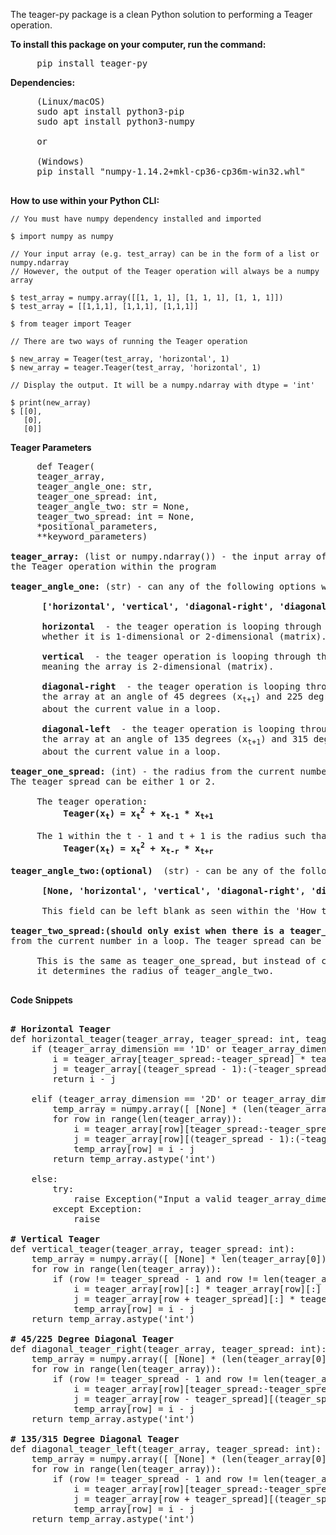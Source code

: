 The teager-py package is a clean Python solution to performing a Teager operation.

<b>To install this package on your computer, run the command:</b><br> 
<pre>
     pip install teager-py
</pre>

<b>Dependencies: </b><br>
<pre>
     (Linux/macOS)
     sudo apt install python3-pip
     sudo apt install python3-numpy
     
     or 
     
     (Windows)
     pip install "numpy‑1.14.2+mkl‑cp36‑cp36m‑win32.whl"
     
</pre>
  
 <b> How to use within your Python CLI: </b>
    
    // You must have numpy dependency installed and imported
    
    $ import numpy as numpy
    
    // Your input array (e.g. test_array) can be in the form of a list or numpy.ndarray
    // However, the output of the Teager operation will always be a numpy array
    
    $ test_array = numpy.array([[1, 1, 1], [1, 1, 1], [1, 1, 1]])
    $ test_array = [[1,1,1], [1,1,1], [1,1,1]]
    
    $ from teager import Teager
    
    // There are two ways of running the Teager operation
    
    $ new_array = Teager(test_array, 'horizontal', 1)
    $ new_array = teager.Teager(test_array, 'horizontal', 1)
    
    // Display the output. It will be a numpy.ndarray with dtype = 'int'
    
    $ print(new_array)
    $ [[0], 
       [0], 
       [0]]
       
<b>Teager Parameters</b>
<pre>
     def Teager(
     teager_array, 
     teager_angle_one: str, 
     teager_one_spread: int, 
     teager_angle_two: str = None, 
     teager_two_spread: int = None, 
     *positional_parameters, 
     **keyword_parameters)
     
<b>teager_array:</b> (list or numpy.ndarray()) - the input array of which will be manipulated by 
the Teager operation within the program

<b>teager_angle_one:</b> (str) - can any of the following options within the list:

     <b> ['horizontal', 'vertical', 'diagonal-right', 'diagonal-left'] </b>
     
     <b> horizontal </b> - the teager operation is looping through a row of the array, 
      whether it is 1-dimensional or 2-dimensional (matrix).
      
     <b> vertical </b> - the teager operation is looping through the columns of the array,
      meaning the array is 2-dimensional (matrix).
      
     <b> diagonal-right </b> - the teager operation is looping through both the columns and rows of 
      the array at an angle of 45 degrees (x<sub>t+1</sub>) and 225 degrees (x<sub>t-1</sub>) 
      about the current value in a loop.
     
     <b> diagonal-left </b> - the teager operation is looping through both the columns and rows of
      the array at an angle of 135 degrees (x<sub>t+1</sub>) and 315 degrees (x<sub>t-1</sub>) 
      about the current value in a loop.
     
<b>teager_one_spread:</b> (int) - the radius from the current number in a loop. 
The teager spread can be either 1 or 2. 

     The teager operation: 
          <b>Teager(x<sub>t</sub>) = x<sub>t</sub><sup>2</sup> + x<sub>t-1</sub> * x<sub>t+1</sub></b>
     
     The 1 within the t - 1 and t + 1 is the radius such that <em>(with r being the radius)</em>:
          <b>Teager(x<sub>t</sub>) = x<sub>t</sub><sup>2</sup> + x<sub>t-r</sub> * x<sub>t+r</sub></b>

<b>teager_angle_two:(optional) </b> (str) - can be any of the following options within the list:

     <b> [None, 'horizontal', 'vertical', 'diagonal-right', 'diagonal-left'] </b>
     
      This field can be left blank as seen within the 'How to use within your Python CLI' section.
     
<b>teager_two_spread:(should only exist when there is a teager_angle_two parameter) </b> (int) - the radius 
from the current number in a loop. The teager spread can be either 1 or 2. 

     This is the same as teager_one_spread, but instead of changing the radius of teager_angle_one, 
     it determines the radius of teager_angle_two.

</pre>

<b>Code Snippets</b>
<pre>

<b># Horizontal Teager</b>
def horizontal_teager(teager_array, teager_spread: int, teager_array_dimension: str):
    if (teager_array_dimension == '1D' or teager_array_dimension == '1d'): 
        i = teager_array[teager_spread:-teager_spread] * teager_array[teager_spread:-teager_spread]
        j = teager_array[(teager_spread - 1):(-teager_spread - 1)] * teager_array[(teager_spread + 1):None if (-teager_spread + 1) == 0 else (-teager_spread + 1)]
        return i - j

    elif (teager_array_dimension == '2D' or teager_array_dimension == '2d'): 
        temp_array = numpy.array([ [None] * (len(teager_array[0]) - 2 * teager_spread) ] * len(teager_array))
        for row in range(len(teager_array)):
            i = teager_array[row][teager_spread:-teager_spread] * teager_array[row][teager_spread:-teager_spread]
            j = teager_array[row][(teager_spread - 1):(-teager_spread - 1)] * teager_array[row][(teager_spread + 1):None if (-teager_spread + 1) == 0 else (-teager_spread + 1)]
            temp_array[row] = i - j
        return temp_array.astype('int')

    else:
        try:
            raise Exception("Input a valid teager_array_dimension: '1d', '1D', '2d', or '2D'.")
        except Exception:
            raise
            
<b># Vertical Teager</b>
def vertical_teager(teager_array, teager_spread: int):
    temp_array = numpy.array([ [None] * len(teager_array[0]) ] * (len(teager_array) - 2 * teager_spread))
    for row in range(len(teager_array)):
        if (row != teager_spread - 1 and row != len(teager_array) - teager_spread):
            i = teager_array[row][:] * teager_array[row][:]
            j = teager_array[row + teager_spread][:] * teager_array[row - teager_spread][:]
            temp_array[row] = i - j
    return temp_array.astype('int')

<b># 45/225 Degree Diagonal Teager</b>
def diagonal_teager_right(teager_array, teager_spread: int):
    temp_array = numpy.array([ [None] * (len(teager_array[0]) - 2 * teager_spread) ] * (len(teager_array) - 2 * teager_spread))
    for row in range(len(teager_array)):
        if (row != teager_spread - 1 and row != len(teager_array) - teager_spread):
            i = teager_array[row][teager_spread:-teager_spread] * teager_array[row][teager_spread:-teager_spread]
            j = teager_array[row - teager_spread][(teager_spread - 1):(-teager_spread - 1)] * teager_array[row + teager_spread][(teager_spread + 1):None if (-teager_spread + 1) == 0 else (-teager_spread + 1)]
            temp_array[row] = i - j
    return temp_array.astype('int')

<b># 135/315 Degree Diagonal Teager</b>
def diagonal_teager_left(teager_array, teager_spread: int): 
    temp_array = numpy.array([ [None] * (len(teager_array[0]) - 2 * teager_spread) ] * (len(teager_array) - 2 * teager_spread))
    for row in range(len(teager_array)):
        if (row != teager_spread - 1 and row != len(teager_array) - teager_spread):
            i = teager_array[row][teager_spread:-teager_spread] * teager_array[row][teager_spread:-teager_spread]
            j = teager_array[row + teager_spread][(teager_spread - 1):(-teager_spread - 1)] * teager_array[row - teager_spread][(teager_spread + 1):None if (-teager_spread + 1) == 0 else (-teager_spread + 1)]
            temp_array[row] = i - j
    return temp_array.astype('int')
    
</pre>

    
